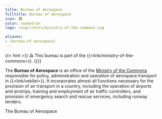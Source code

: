 ```yaml
---
title: Bureau of Aerospace
fulltitle: Bureau of Aerospace
icon: 🏛️
color: cosmotran
logo: /svg/crests/ministry-of-the-commons.svg

aliases:
- /bureau-of-aerospace/
---
```

{{< hint >}}
߷ This bureau is part of the {{<link/ministry-of-the-commons>}}.
{{</hint>}}

The <span class="fi fi-min-commons fis"></span> **Bureau of Aerospace** is an office of the [<span class="fi fi-min-commons fis"></span> Ministry of the Commons](/cosmotran/) responsible for policy, administration and operation of aerospace transport in {{<link/vekllei>}}. It incorporates almost all functions necessary for the provision of air transport in a country, including the operation of airports and airstrips, training and employment of air traffic controllers, and provision of emergency search and rescue services, including runway tenders.

The Bureau of Aerospace